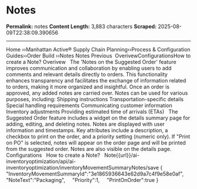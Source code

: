 # Notes

**Permalink:** notes
**Content Length:** 3,883 characters
**Scraped:** 2025-08-09T22:38:09.390656

---

Home &rsaquo;&rsaquo;Manhattan Active® Supply Chain Planning&rsaquo;&rsaquo;Process &amp; Configuration Guides&rsaquo;&rsaquo;Order Build ››Notes Notes Previous&nbsp; OverivewConfigurationsHow to create a Note? Overivew &nbsp; The &#39;Notes on the Suggested Order&#39;&nbsp;feature improves communication and collaboration by enabling users to add comments and relevant details directly to orders. This functionality enhances transparency and facilitates the exchange of information related to orders, making it more organized and insightful. Once an order is approved, any added notes are carried over. Notes can be used for various purposes, including: Shipping instructions Transportation-specific details Special handling requirements Communicating customer information Inventory adjustments Providing estimated time of arrivals (ETAs) &nbsp; The Suggested Order feature includes a widget on the details summary page for adding, editing, and deleting notes. Notes are displayed with user information and timestamps. Key attributes include a description, a checkbox to print on the order, and a priority setting (numeric only). If &quot;Print on PO&quot; is selected, notes will appear on the order page and will be printed from the suggested order. Notes are also visible on the details page. &nbsp; Configurations &nbsp; How to create a Note? &nbsp; Note{{url}}/ai-inventoryoptimization/api/ai-inventoryoptimization/inventoryMovementSummaryNotes/save { &nbsp; &nbsp; &quot;InventoryMovementSummaryId&quot;:&quot;3e1865936643e62d9a7c4f9e58e0af&quot;, &nbsp; &nbsp; &quot;NoteText&quot;:&quot;Packaging&quot;, &nbsp; &nbsp; &quot;Priority&quot;:1, &nbsp; &nbsp; &quot;PrintOnOrder&quot;:true }